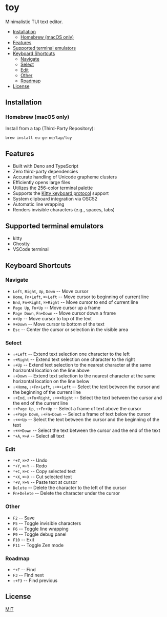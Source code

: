 # toy

Minimalistic TUI text editor.

- [Installation](#installation)
  - [Homebrew (macOS only)](#homebrew-macos-only)
- [Features](#features)
- [Supported terminal emulators](#supported-terminal-emulators)
- [Keyboard Shortcuts](#keyboard-shortcuts)
  - [Navigate](#navigate)
  - [Select](#select)
  - [Edit](#edit)
  - [Other](#other)
  - [Roadmap](#roadmap)
- [License](#license)

## Installation

### Homebrew (macOS only)

Install from a tap (Third-Party Repository):

```bash
brew install eu-ge-ne/tap/toy
```

## Features

- Built with Deno and TypeScript
- Zero third-party dependencies
- Accurate handling of Unicode grapheme clusters
- Efficiently opens large files
- Utilizes the 256-color terminal palette
- Supports the
  [Kitty keyboard protocol](https://sw.kovidgoyal.net/kitty/keyboard-protocol)
  support
- System clipboard integration via OSC52
- Automatic line wrapping
- Renders invisible characters (e.g., spaces, tabs)

## Supported terminal emulators

- kitty
- Ghostty
- VSCode terminal

## Keyboard Shortcuts

### Navigate

- `Left`, `Right`, `Up`, `Down` -- Move cursor
- `Home`, `Fn+Left`, `⌘+Left` -- Move cursor to beginning of current line
- `End`, `Fn+Right`, `⌘+Right` -- Move cursor to end of current line
- `Page Up`, `Fn+Up` -- Move cursor up a frame
- `Page Down`, `Fn+Down` -- Move cursor down a frame
- `⌘+Up` -- Move cursor to top of the text
- `⌘+Down` -- Move cursor to bottom of the text
- `Esc` -- Center the cursor or selection in the visible area

### Select

- `⇧+Left` -- Extend text selection one character to the left
- `⇧+Right` -- Extend text selection one character to the right
- `⇧+Up` -- Extend text selection to the nearest character at the same
  horizontal location on the line above
- `⇧+Down` -- Extend text selection to the nearest character at the same
  horizontal location on the line below
- `⇧+Home`, `⇧+Fn+Left`, `⇧+⌘+Left` -- Select the text between the cursor and
  the beginning of the current line
- `⇧+End`, `⇧+Fn+Right`, `⇧+⌘+Right` -- Select the text between the cursor and
  the end of the current line
- `⇧+Page Up`, `⇧+Fn+Up` -- Select a frame of text above the cursor
- `⇧+Page Down`, `⇧+Fn+Down` -- Select a frame of text below the cursor
- `⇧+⌘+Up` -- Select the text between the cursor and the beginning of the text
- `⇧+⌘+Down` -- Select the text between the cursor and the end of the text
- `⌃+A`, `⌘+A` -- Select all text

### Edit

- `⌃+Z`, `⌘+Z` -- Undo
- `⌃+Y`, `⌘+Y` -- Redo
- `⌃+C`, `⌘+C` -- Copy selected text
- ️`⌃+X`, `⌘+X` -- Cut selected text
- `⌃+V`, `⌘+V` -- Paste text at cursor
- `Delete` -- Delete the character to the left of the cursor
- `Fn+Delete` -- Delete the character under the cursor

### Other

- `F2` -- Save
- `F5` -- Toggle invisible characters
- `F6` -- Toggle line wrapping
- `F9` -- Toggle debug panel
- `F10` -- Exit
- `F11` -- Toggle Zen mode

### Roadmap

- `⌃+F` -- Find
- `F3` -- Find next
- `⇧+F3` -- Find previous

## License

[MIT](https://choosealicense.com/licenses/mit)

